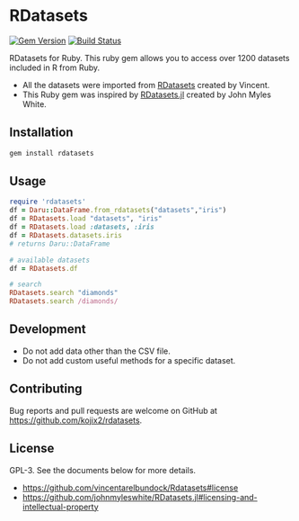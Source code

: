 # RDatasets
[![Gem Version](https://badge.fury.io/rb/rdatasets.svg)](https://badge.fury.io/rb/rdatasets)
[![Build Status](https://github.com/kojix2/RDatasets/workflows/test/badge.svg)](https://github.com/kojix2/RDatasets/actions)

RDatasets for Ruby.
This ruby gem allows you to access over 1200 datasets included in R from Ruby.

- All the datasets were imported from [RDatasets](https://github.com/vincentarelbundock/Rdatasets) created by Vincent.
- This Ruby gem was inspired by [RDatasets.jl](https://github.com/johnmyleswhite/RDatasets.jl) created by John Myles White.

## Installation

```bash
gem install rdatasets
```

## Usage

```ruby
require 'rdatasets'
df = Daru::DataFrame.from_rdatasets("datasets","iris")
df = RDatasets.load "datasets", "iris"
df = RDatasets.load :datasets, :iris
df = RDatasets.datasets.iris
# returns Daru::DataFrame

# available datasets
df = RDatasets.df

# search
RDatasets.search "diamonds"
RDatasets.search /diamonds/
```

## Development
- Do not add data other than the CSV file.
- Do not add custom useful methods for a specific dataset.

## Contributing
Bug reports and pull requests are welcome on GitHub at https://github.com/kojix2/rdatasets.

## License
GPL-3. See the documents below for more details.
- https://github.com/vincentarelbundock/Rdatasets#license
- https://github.com/johnmyleswhite/RDatasets.jl#licensing-and-intellectual-property
